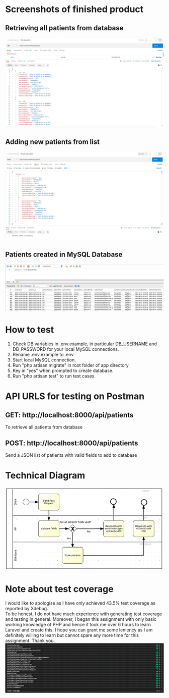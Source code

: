 # Screenshots of finished product
## Retrieving all patients from database
![alt text](https://github.com/ebilsanta/accredify-backend-exercise-1/blob/main/readme_images/get_all_patients.png?raw=true)
## Adding new patients from list
![alt text](https://github.com/ebilsanta/accredify-backend-exercise-1/blob/main/readme_images/create_new_patients.png?raw=true)
## Patients created in MySQL Database
![alt text](https://github.com/ebilsanta/accredify-backend-exercise-1/blob/main/readme_images/database.png?raw=true)

# How to test
1. Check DB variables in .env.example, in particular DB_USERNAME and DB_PASSWORD for your local MySQL connections.
2. Rename .env.example to .env
3. Start local MySQL connection.
4. Run "php artisan migrate" in root folder of app directory.
5. Key in "yes" when prompted to create database.
6. Run "php artisan test" to run test cases.

# API URLS for testing on Postman
## GET: http://localhost:8000/api/patients
To retrieve all patients from database  
## POST: http://localhost:8000/api/patients
Send a JSON list of patients with valid fields to add to database

# Technical Diagram
![alt text](https://github.com/ebilsanta/accredify-backend-exercise-1/blob/main/readme_images/technical_diagram.png?raw=true)

# Note about test coverage
I would like to apologise as I have only achieved 43.5% test coverage as reported by Xdebug.  
To be honest, I do not have much experience with generating test coverage and testing in general. Moreover, I began this assignment with only basic working knowledge of PHP and hence it took me over 6 hours to learn Laravel and create this. I hope you can grant me some leniency as I am definitely willing to learn but cannot spare any more time for this assignment. Thank you.
![alt text](https://github.com/ebilsanta/accredify-backend-exercise-1/blob/main/readme_images/test_coverage.png?raw=true)


